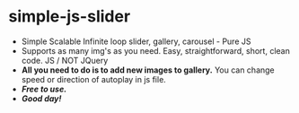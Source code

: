 # simple-js-slider
* Simple Scalable Infinite loop slider, gallery, carousel - Pure JS
* Supports as many img's as you need. Easy, straightforward, short, clean code.  JS / NOT JQuery
* **All you need to do is to add new images to gallery.**
You can change speed or direction of autoplay in js file. 
* ***Free to use.***
* ***Good day!***

